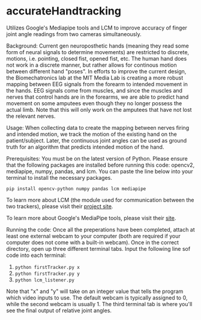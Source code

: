 # accurateHandtracking
Utilizes Google's Mediapipe tools and LCM to improve accuracy of finger joint angle readings from two cameras simultaneously.

Background:
Current gen neuroposthetic hands (meaning they read some form of neural signals to determine movements) are restricted to discrete, motions, i.e. pointing, closed fist, opened fist, etc. The human hand does not work in a discrete manner, but rather allows for continous motion between different hand "poses". In efforts to improve the current design, the Biomechatronics lab at the MIT Media Lab is creating a more robust mapping between EEG signals from the forearm to intended movement in the hands. EEG signals come from muscles, and since the muscles and nerves that control hands are in the forearms, we are able to predict hand movement on some amputees even though they no longer possess the actual limb. Note that this will only work on the amputees that have not lost the relevant nerves.

Usage:
When collecting data to create the mapping between nerves firing and intended motion, we track the motion of the existing hand on the patient/subject. Later, the continuous joint angles can be used as ground truth for an algorithm that predicts intended motion of the hand.

Prerequisites:
You must be on the latest version of Python. Please ensure that the following packages are installed before running this code: opencv2, mediapipe, numpy, pandas, and lcm. You can paste the line below into your terminal to install the necessary packages.

```pip install opencv-python numpy pandas lcm mediapipe```

To learn more about LCM (the module used for communication between the two trackers), please visit their [project site](https://lcm-proj.github.io/lcm/#).

To learn more about Google's MediaPipe tools, please visit their [site](https://developers.google.com/mediapipe/solutions/examples).

Running the code:
Once all the preperations have been completed, attach at least one external webcam to your computer (both are required if your computer does not come with a built-in webcam). Once in the correct directory, open up three different terminal tabs. Input the following line sof code into each terminal:

1) ```python firstTracker.py x```
2) ```python firstTracker.py y```
3) ```python lcm_listener.py```

Note that "x" and "y" will take on an integer value that tells the program which video inputs to use. The default webcam is typically assigned to 0, while the second webcam is usually 1. The third terminal tab is where you'll see the final output of relative joint angles.